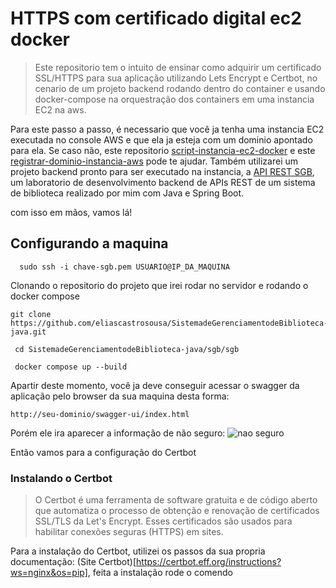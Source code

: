 # HTTPS com certificado digital ec2 docker

> Este repositorio tem o intuito de ensinar como adquirir um certificado SSL/HTTPS para sua aplicação utilizando Lets Encrypt e Certbot, no cenario de um projeto backend rodando dentro do container e usando docker-compose na orquestração dos containers em uma instancia EC2 na aws. 

Para este passo a passo, é necessario que você ja tenha uma instancia EC2 executada no console AWS e que ela ja esteja com um dominio apontado para ela. Se caso não, este repositorio [script-instancia-ec2-docker](https://github.com/eliascastrosousa/script-instancia-ec2-docker) e este [registrar-dominio-instancia-aws](https://github.com/eliascastrosousa/registrar-dominio-instancia-aws/) pode te ajudar. Também utilizarei um projeto backend pronto para ser executado na instancia, a [API REST SGB](https://github.com/eliascastrosousa/SistemadeGerenciamentodeBiblioteca-java), um laboratorio de desenvolvimento backend de APIs REST de um sistema de biblioteca realizado por mim com Java e Spring Boot. 

com isso em mãos, vamos lá!


## Configurando a maquina

```
  sudo ssh -i chave-sgb.pem USUARIO@IP_DA_MAQUINA 
```

Clonando o repositorio do projeto que irei rodar no servidor e rodando o docker compose

```
git clone https://github.com/eliascastrosousa/SistemadeGerenciamentodeBiblioteca-java.git
```

```
 cd SistemadeGerenciamentodeBiblioteca-java/sgb/sgb
```

```
 docker compose up --build
```

Apartir deste momento, você ja deve conseguir acessar o swagger da aplicação pelo browser da sua maquina desta forma:

```
http://seu-dominio/swagger-ui/index.html
```
Porém ele ira aparecer a informação de não seguro: 
![nao seguro](https://github.com/user-attachments/assets/1a50f23b-9000-4b29-b412-2f9467003631)

Então vamos para a configuração do Certbot

### Instalando o Certbot

> O Certbot é uma ferramenta de software gratuita e de código aberto que automatiza o processo de obtenção e renovação de certificados SSL/TLS da Let's Encrypt. Esses certificados são usados para habilitar conexões seguras (HTTPS) em sites. 

Para a instalação do Certbot, utilizei os passos da sua propria documentação: (Site Certbot)[https://certbot.eff.org/instructions?ws=nginx&os=pip], feita a instalação rode o comendo

